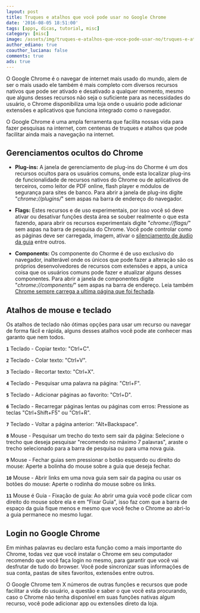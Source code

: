 ```yaml
---
layout: post
title: Truques e atalhos que você pode usar no Google Chrome
date: '2016-08-05 18:51:00'
tags: [apps, dicas, tutorial, misc]
category: [misc]
image: /assets/img/truques-e-atalhos-que-voce-pode-usar-no/truques-e-atalhos-que-voce-pode-usar-no.jpg
author_ediano: true
coauthor_luciana: false
comments: true
ads: true
---
```


O Google Chrome é o navegar de internet mais usado do mundo, alem de ser o mais usado ele também é mais completo com diversos recursos nativos que pode ser ativado e desativado a qualquer momento, mesmo que alguns desses recursos não seja o suficiente para as necessidades do usuário, o Chrome disponibiliza uma loja onde o usuário pode adicionar extensões e aplicativos que funciona integrado como o navegador.

O Google Chrome é uma ampla ferramenta que facilita nossas vida para fazer pesquisas na internet, com centenas de truques e atalhos que pode facilitar ainda mais a navegação na internet.

## Gerenciamentos ocultos do Chrome
* **Plug-ins:** A janela de gerenciamento de plug-ins do Chorme é um dos recursos ocultos para os usuários comuns, onde esta localizar plug-ins de funcionalidade de recursos nativos do Chrome ou de aplicativos de terceiros, como leitor de PDF online, flash player e módulos de segurança para sites de banco. Para abrir a janela de plug-ins digite "*chrome://plugins/*" sem aspas na barra de endereço do navegador.

* **Flags:** Estes recursos e de uso experimentais, por isso você só deve ativar ou desativar funções desta área se souber realmente o que esta fazendo, apara abrir os recursos experimentais digite "*chrome://flags/*" sem aspas na barra de pesquisa do Chrome. Você pode controlar como as páginas deve ser carregada, imagem, ativar o <a href="http://www.insideblock.com/post/deixe-uma-guia-sem-som-no-google-chrome.html" target="_blank">silenciamento de áudio da guia</a> entre outros.

* **Components:** Os componente do Chorme é de uso exclusivo do navegador, inalterável onde os únicos que pode fazer a alteração são os próprios desenvolvedores de recursos com extensões e apps, a unica coisa que os usuários comuns pode fazer e atualizar alguns desses componentes. Para abrir a janela de componentes digite "*chrome://components/*" sem aspas na barra de endereço. Leia também <a href="http://www.insideblock.com/post/chrome-sempre-carrega-ultima-pagina-que.html" target="_blank">Chrome sempre carrega a ultima página que foi fechada</a>.

## Atalhos de mouse e teclado
Os atalhos de teclado não ótimas opções para usar um recurso ou navegar de forma fácil e rápida, alguns desses atalhos você pode ate conhecer mas garanto que nem todos.

**`1`** Teclado - Copiar texto: "Ctrl+C".

**`2`** Teclado - Colar texto: "Ctrl+V".

**`3`** Teclado - Recortar texto: "Ctrl+X".

**`4`** Teclado - Pesquisar uma palavra na página: "Ctrl+F".

**`5`** Teclado - Adicionar páginas ao favorito: "Ctrl+D".

**`6`** Teclado - Recarregar páginas lentas ou páginas com erros: Pressione as teclas "Ctrl+Shift+F5" ou "Ctrl+R".

**`7`** Teclado - Voltar a página anterior: "Alt+Backspace".

**`8`** Mouse - Pesquisar um trecho do texto sem sair da página: Selecione o trecho que deseja pesquisar "recomendo no máximo 7 palavras", araste o trecho selecionado para a barra de pesquisa ou para uma nova guia.

**`9`** Mouse - Fechar guias sem pressionar o botão esquerdo ou direito do mouse: Aperte a bolinha do mouse sobre a guia que deseja fechar.

**`10`** Mouse - Abrir links em uma nova guia sem sair da pagina ou usar os botões do mouse: Aperte o rodinha do mouse sobre os links.

**`11`** Mouse é Guia - Fixação de guia: Ao abrir uma guia você pode clicar com direito do mouse sobre ela e em "Fixar Guia", isso faz com que a barra de espaço da guia fique menos e mesmo que você feche o Chrome ao abri-lo a guia permanece no mesmo lugar.

## Login no Google Chrome
Em minhas palavras eu declaro esta função como a mais importante do Chrome, todas vez que você instalar o Chrome em seu computador recomendo que você faça login no mesmo, para garantir que você vai desfrutar de tudo do browser. Você pode sincronizar suas informações de sua conta, pastas de sites favoritos, extensões entre outros.

O Google Chrome tem X números de outras funções e recursos que pode facilitar a vida do usuário, a questão e saber o que você esta procurando, caso o Chrome não tenha disponível em suas funções nativas algum recurso, você pode adicionar app ou extensões direto da loja.